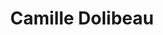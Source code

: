 ---
category: residents
layout: post
title: Camille Dolibeau 
profession: violin maker
website: www.camilledolibeau.com
image: /images/residents/camilledolibeau_02.png

---